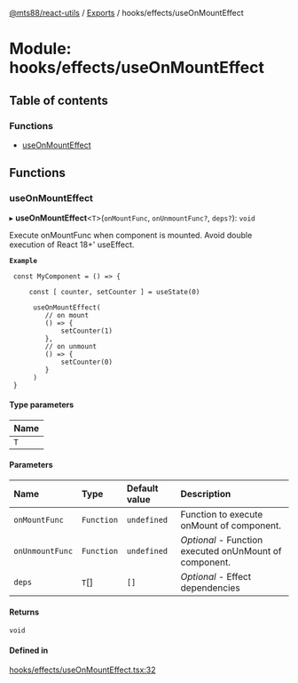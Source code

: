 [@mts88/react-utils](../README.md) / [Exports](../modules.md) / hooks/effects/useOnMountEffect

# Module: hooks/effects/useOnMountEffect

## Table of contents

### Functions

- [useOnMountEffect](hooks_effects_useOnMountEffect.md#useonmounteffect)

## Functions

### useOnMountEffect

▸ **useOnMountEffect**<`T`\>(`onMountFunc`, `onUnmountFunc?`, `deps?`): `void`

Execute onMountFunc when component is mounted. Avoid double execution of React 18+' useEffect.

**`Example`**

```
 const MyComponent = () => {

     const [ counter, setCounter ] = useState(0)

      useOnMountEffect(
         // on mount
         () => {
             setCounter(1)
         },
         // on unmount
         () => {
             setCounter(0)
         }
      )
 }

```

#### Type parameters

| Name |
| :------ |
| `T` |

#### Parameters

| Name | Type | Default value | Description |
| :------ | :------ | :------ | :------ |
| `onMountFunc` | `Function` | `undefined` | Function to execute onMount of component. |
| `onUnmountFunc` | `Function` | `undefined` | *Optional* - Function executed onUnMount of component. |
| `deps` | `T`[] | `[]` | *Optional* - Effect dependencies |

#### Returns

`void`

#### Defined in

[hooks/effects/useOnMountEffect.tsx:32](https://github.com/mts88/react-utils/blob/1802342/lib/hooks/effects/useOnMountEffect.tsx#L32)
